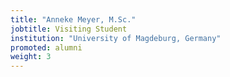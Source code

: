 ```yaml
---
title: "Anneke Meyer, M.Sc."
jobtitle: Visiting Student
institution: "University of Magdeburg, Germany"
promoted: alumni
weight: 3
---
```


